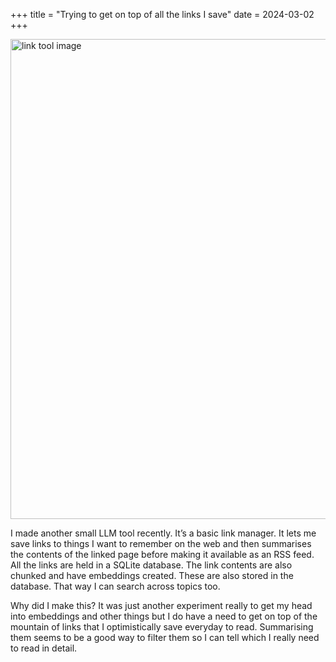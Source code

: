 +++
title = "Trying to get on top of all the links I save"
date = 2024-03-02
+++

<img src="/images/link_tool.png" height="768" width="1024" alt="link tool image" />

I made another small LLM tool recently. It’s a basic link manager. It lets me save links to things I want to remember on the web and then summarises the contents of the linked page before making it available as an RSS feed. All the links are held in a SQLite database. The link contents are also chunked and have embeddings created. These are also stored in the database. That way I can search across topics too.

Why did I make this? It was just another experiment really to get my head into embeddings and other things but I do have a need to get on top of the mountain of links that I optimistically save everyday to read. Summarising them seems to be a good way to filter them so I can tell which I really need to read in detail.
